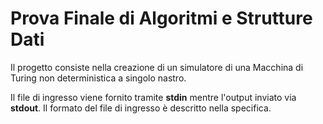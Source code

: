 # Prova Finale di Algoritmi e Strutture Dati
Il progetto consiste nella creazione di un simulatore di una Macchina di Turing non deterministica a singolo nastro.

Il file di ingresso viene fornito tramite **stdin** mentre l'output inviato via **stdout**. Il formato del file di ingresso è descritto nella specifica.
